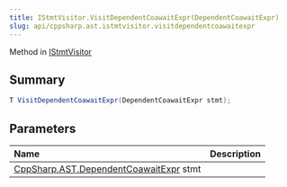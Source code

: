 ```yaml
---
title: IStmtVisitor.VisitDependentCoawaitExpr(DependentCoawaitExpr)
slug: api/cppsharp.ast.istmtvisitor.visitdependentcoawaitexpr
---
```

Method in [IStmtVisitor](/api/cppsharp/ast/istmtvisitor)

## Summary



```csharp
T VisitDependentCoawaitExpr(DependentCoawaitExpr stmt);
```

## Parameters

|Name|Description|
|:---|:---|
|[CppSharp.AST.DependentCoawaitExpr](/api/cppsharp/ast/dependentcoawaitexpr) stmt||

